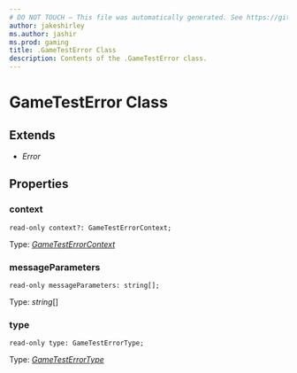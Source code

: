 ```yaml
---
# DO NOT TOUCH — This file was automatically generated. See https://github.com/mojang/minecraftapidocsgenerator to modify descriptions, examples, etc.
author: jakeshirley
ms.author: jashir
ms.prod: gaming
title: .GameTestError Class
description: Contents of the .GameTestError class.
---
```

# GameTestError Class

## Extends
- *Error*

## Properties

### **context**
`read-only context?: GameTestErrorContext;`

Type: [*GameTestErrorContext*](GameTestErrorContext.md)

### **messageParameters**
`read-only messageParameters: string[];`

Type: *string*[]

### **type**
`read-only type: GameTestErrorType;`

Type: [*GameTestErrorType*](GameTestErrorType.md)
